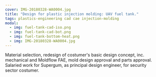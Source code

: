 ```yaml
---
cover: IMG-20180328-WA0004.jpg
title: "Design for plastic injection molding: UAV fuel tank."
tags: plastics-engineering cad cae injection-molding
modal:
  - img: fuel-tank-cad-iso.png
  - img: fuel-tank-cad-bot.png
  - img: fuel-tank-bottom-heat.png
  - img: IMG-20180328-WA0004.jpg
---
```


Material selection, redesign of costumer's basic design concept, inc. mechanical and Moldflow  FAE, mold design approval and parts approval.
Salaried work for Supergum, as principal design engineer, for security sector costumer.
